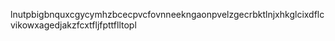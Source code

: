 lnutpbigbnquxcgycymhzbcecpvcfovnneekngaonpvelzgecrbktlnjxhkglcixdflcvikowxagedjakzfcxtfljfpttflltopl